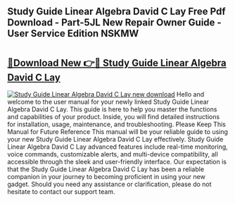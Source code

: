 ## Study Guide Linear Algebra David C Lay Free Pdf Download - Part-5JL New Repair Owner Guide - User Service Edition NSKMW

# <h2><a href="http://bc64319.oget.top/?id=Study+Guide+Linear+Algebra+David+C+Lay">🔗Download New 👉🔴 Study Guide Linear Algebra David C Lay</a></h2>

[![Study Guide Linear Algebra David C Lay new download](https://i.imgur.com/5g1atiW.png)](http://bc64319.oget.top/?id=Study+Guide+Linear+Algebra+David+C+Lay)
Hello and welcome to the user manual for your newly linked Study Guide Linear Algebra David C Lay. This guide is here to help you master the functions and capabilities of your product. Inside, you will find detailed instructions for installation, usage, maintenance, and troubleshooting. Please Keep This Manual for Future Reference This manual will be your reliable guide to using your new Study Guide Linear Algebra David C Lay effectively. Study Guide Linear Algebra David C Lay advanced features include real-time monitoring, voice commands, customizable alerts, and multi-device compatibility, all accessible through the sleek and user-friendly interface. Our expectation is that the Study Guide Linear Algebra David C Lay has been a reliable companion in your journey to becoming proficient in using your new gadget. Should you need any assistance or clarification, please do not hesitate to contact our support team.
